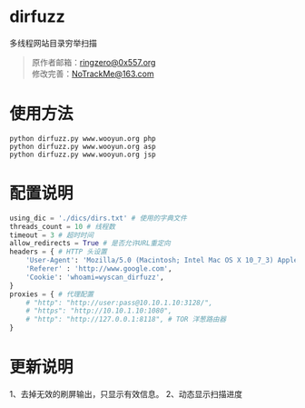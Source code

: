 # dirfuzz
多线程网站目录穷举扫描
> 原作者邮箱：ringzero@0x557.org<br />
> 修改完善：NoTrackMe@163.com<br />


# 使用方法
``` shell
python dirfuzz.py www.wooyun.org php
python dirfuzz.py www.wooyun.org asp
python dirfuzz.py www.wooyun.org jsp
```

# 配置说明
``` python
using_dic = './dics/dirs.txt' # 使用的字典文件
threads_count = 10 # 线程数
timeout = 3 # 超时时间
allow_redirects = True # 是否允许URL重定向
headers = { # HTTP 头设置
	'User-Agent': 'Mozilla/5.0 (Macintosh; Intel Mac OS X 10_7_3) AppleWebKit/535.20 (KHTML, like Gecko) Chrome/19.0.1036.7 Safari/535.20',
	'Referer' : 'http://www.google.com',
	'Cookie': 'whoami=wyscan_dirfuzz',
}
proxies = { # 代理配置
	# "http": "http://user:pass@10.10.1.10:3128/",
	# "https": "http://10.10.1.10:1080",
	# "http": "http://127.0.0.1:8118", # TOR 洋葱路由器
}
```
# 更新说明
1、去掉无效的刷屏输出，只显示有效信息。
2、动态显示扫描进度

